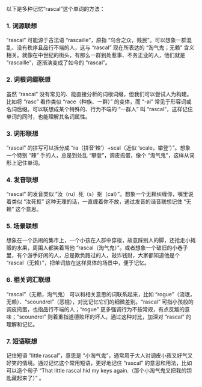 以下是多种记忆“rascal”这个单词的方法：
### 1. 词源联想
“rascal” 可能源于古法语 “rascaille”，原指 “乌合之众，贱民”。可以想象一群混乱、没有秩序且品行不端的人，这与 “rascal” 现在所表达的 “淘气鬼；无赖” 含义相关。就像在中世纪的街头，有那么一群到处惹事、不务正业的人，他们就是 “rascaille”，逐渐演变成了如今的 “rascal”。
### 2. 词根词缀联想
虽然 “rascal” 没有常见的、能直接分析的词根词缀，但我们可以尝试人为构建。比如将 “rasc” 看作类似 “race（种族、一群）” 的变体，而 “-al” 常见于形容词或名词后缀。可以联想成某个特殊的、行为不端的 “一群人” 叫 “rascal”，这样记住单词的同时，也能理解其名词属性。
### 3. 词形联想
“rascal” 的拼写可以拆分成 “ra（拼音‘辣’）+scal（近似 ‘scale，攀登’）”。想象一个特别 “辣” 手的人，总是到处乱 “攀登”，调皮捣蛋，像个 “淘气鬼”，这样从词形上记住单词。
### 4. 发音联想
“rascal” 的发音类似 “汝（ru）死（s）抠（cal）”。想象一个无赖纠缠你，嘴里说着类似 “汝死抠” 这种无理的话，一直缠着你不放，通过发音的谐音联想记住 “无赖” 这个意思。
### 5. 场景联想
想象在一个热闹的集市上，一个小孩在人群中穿梭，故意踩别人的脚，还抢走小摊贩的水果，周围人都笑着骂他 “rascal（淘气鬼）”。或者想象一个破旧的小巷子里，有个游手好闲的人，总是欺负路过的人，敲诈钱财，大家都知道他是个 “rascal（无赖）”，把单词放在这样具体的场景中，便于记忆。
### 6. 相关词汇联想
“rascal”（无赖，淘气鬼） 可以和相关意思的词联系起来，比如 “rogue”（流氓，无赖）、“scoundrel”（恶棍），对比记忆它们的细微差别。“rascal” 可指小孩般的调皮捣蛋，也指品行不端的人；“rogue” 更多强调行为不按常规，有点反叛的意味；“scoundrel” 则着重指道德败坏的坏人。通过这种对比，加深对 “rascal” 的理解和记忆。
### 7. 短语联想
记住短语 “little rascal”，意思是 “小淘气鬼”，通常用于大人对调皮小孩又好气又好笑的情境。通过记忆这个常用短语，更好地记住 “rascal” 的意思和用法，比如可以造个句子 “That little rascal hid my keys again.（那个小淘气鬼又把我的钥匙藏起来了）” 。 